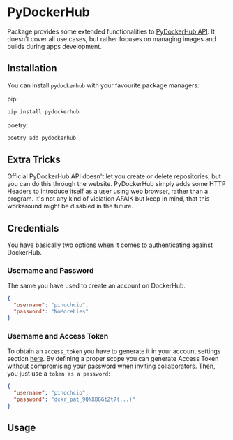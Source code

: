 # PyDockerHub
Package provides some extended functionalities to 
[PyDockerHub API](https://docs.docker.com/docker-hub/api/latest/#tag/resources).
It doesn't cover all use cases, but rather focuses on managing images and builds during apps development.

## Installation
You can install `pydockerhub` with your favourite package managers:

pip:
```bash
pip install pydockerhub
```
poetry:
```bash
poetry add pydockerhub
```
## Extra Tricks
Official PyDockerHub API doesn't let you create or delete repositories, but you can do this through
the website. PyDockerHub simply adds some HTTP Headers to introduce itself as a user using web browser, rather than 
a program. It's not any kind of violation AFAIK but keep in mind, that this workaround might be disabled in the 
future.

## Credentials
You have basically two options when it comes to authenticating against DockerHub.

### Username and Password
The same you have used to create an account on DockerHub.

```json
{
  "username": "pinochcio",
  "password": "NoMoreLies"
}
```

### Username and Access Token
To obtain an `access_token` you have to generate it in your account settings section
[here](https://hub.docker.com/settings/security). By defining a proper scope you can generate Access Token without 
compromising your password when inviting collaborators. Then, you just use a `token as a password`:

```json
{
  "username": "pinochcio",
  "password": "dckr_pat_9QNXBGGtZt7(...)"
}
```

## Usage
